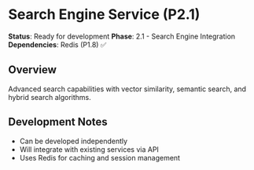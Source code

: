 # Search Engine Service (P2.1)

**Status**: Ready for development
**Phase**: 2.1 - Search Engine Integration
**Dependencies**: Redis (P1.8) ✅

## Overview
Advanced search capabilities with vector similarity, semantic search, and hybrid search algorithms.

## Development Notes
- Can be developed independently
- Will integrate with existing services via API
- Uses Redis for caching and session management
